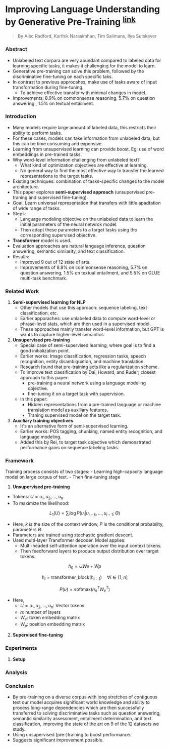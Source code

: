 # Improving Language Understanding by Generative Pre-Training <sup>[link](https://cdn.openai.com/research-covers/language-unsupervised/language_understanding_paper.pdf)</sup>

> By Alec Radford, Karthik Narasimhan, Tim Salimans, Ilya Sutskever

### Abstract
- Unlabeled text corpara are very abundant compared to labeled data for learning specific tasks, it makes it challenging for the model to learn.
- Generative pre-training can solve this problem, followed by the discriminative fine-tuning on each specific taks.
- In contrast to previous approcahes, make use of tasks aware of input transformation during fine-tuning.
    - To achieve effective transfer with minimal changes in model.
- Improvements: 8.9% on commonsense reasoning,  5.7% on question answering , 1.5% on textual entailment.

### Introduction
- Many models require large amount of labeled data, this restricts their ability to perform tasks.
- For these cases, models can take information from unlabeled data, but this can be time consuming and expensive.
- Learning from unsupervised learning can provide boost. Eg: use of word embeddings in pre-trained tasks.
- Why word-level information challenging from unlabeled text?
    - What kind of optimization objectives are effective at learning.
    - No general way to find the most effective way to transfer the learned representations to the target tasks.
- Existing techniques: combination of tasks-specific changes to the model architecture.
- This paper explores **semi-supervised approach** (unsupervised pre-traning and supervised fine-tuning).
- Goal: Learn universal representation that transfers with little apadtation of wide range of tasks.
- Steps:
    - Language modeling objective on the unlabeled data to learn the initial parameters of the neural netwrok model.
    - Then adapt these parameters to a target tasks using the corresponding supervised objective.
- **Transformer** model is used.
- Evaluation approaches are natural language inference, question answering, semantic similarity, and text classification.
- Results:
    - Improved 9 out of 12 state of arts.
    - Improvements of 8.9% on commonsense reasoning, 5.7% on question answering, 1.5% on textual entailment, and 5.5% on GLUE multi-task benchmark.

### Related Work
1. **Semi-supervised learning for NLP**
    - Other models that use this approach: sequence labeling, text classification, etc.
    - Earlier apporaches: use unlabeled data to compute word-level or phrase-level stats, which are then used in a supervised model.
    - These approaches mainly transfer word-level information, but GPT is wants to capture higher-level semantics.
2. **Unsupervised pre-training**
    - Special case of semi-supervised learning, where goal is to find a good initialization point.
    - Earlier works: Image classification, regression tasks, speech recognition, entity disambiguation, and machine translation.
    - Research found that pre-training acts like a regularization scheme.
    - To improve text classification by Dai, Howard, and Ruder; closest approach to this paper:
        - pre-training a neural network using a language modeling objective.
        - fine-tuning it on a target task with supervision.
    - In this paper:
        - Hidden representations from a pre-trained language or machine translation model as auxiliary features.
        - Traning supervised model on the target task.
3. **Auxiliary training objectives**
    - It's an alternative form of semi-supervised learning.
    - Earlier works: POS tagging, chunking, named entity recognition, and language modeling.
    - Added this by Rei, to target task objective which demonstrated performance gains on sequence labeling tasks.

### Framework
Training process consists of two stages:
    - Learning high-capacity language model on large corpus of text.
    - Then fine-tuning stage

1. **Unsupervised pre-training**
- Tokens: $U = {u_1, u_2,..., u_n}$.
- To maximize the likelihood:

$$
L_1(U) = \sum_i \log P(u_i | u_{i-k},..., u_{i-1}; \Theta)
$$

- Here, $k$ is the size of the context window, $P$ is the conditional probability, parameters $\Theta$.
- Parameters are trained using stochastic gradient descent.
- Used multi-layer Transformer decoder. Model applies:
    - Multi-headed self-attention operation over the input context tokens.
    - Then feedforward layers to produce output distribution over target tokens.

$$
h_0 = U We + Wp
$$

$$
h_l = \text{transformer\_block}(h_{l-1}) \quad \forall i \in [1, n]
$$

$$
P(u) = \text{softmax}(h_n^T W^T_e)
$$

- Here,
    - $U = {u_1, u_2,..., u_n}$: Vector tokens
    - $n$: number of layers
    - $W_e$: token embedding matrix
    - $W_p$: position embedding matrix

2. **Supervised fine-tuning**


### Experiments

1. **Setup**

### Analysis


### Conclusion
- By pre-training
on a diverse corpus with long stretches of contiguous text our model acquires significant world
knowledge and ability to process long-range dependencies which are then successfully transferred to
solving discriminative tasks such as question answering, semantic similarity assessment, entailment
determination, and text classification, improving the state of the art on 9 of the 12 datasets we
study.
- Using unsupervised (pre-)training to boost performance.
- Suggests significant improvement possible.
